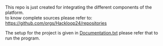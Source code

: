 This repo is just created for integrating the different components of the platform.  
to know complete sources please refer to: https://github.com/orgs/Hackloop24/repositories

The setup for the project is given in [Documentation.txt](https://github.com/Hackloop24/GovApp/blob/main/Documentation.txt) please refer that to run the program.
